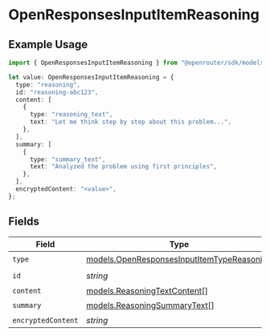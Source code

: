# OpenResponsesInputItemReasoning

## Example Usage

```typescript
import { OpenResponsesInputItemReasoning } from "@openrouter/sdk/models";

let value: OpenResponsesInputItemReasoning = {
  type: "reasoning",
  id: "reasoning-abc123",
  content: [
    {
      type: "reasoning_text",
      text: "Let me think step by step about this problem...",
    },
  ],
  summary: [
    {
      type: "summary_text",
      text: "Analyzed the problem using first principles",
    },
  ],
  encryptedContent: "<value>",
};
```

## Fields

| Field                                                                                          | Type                                                                                           | Required                                                                                       | Description                                                                                    |
| ---------------------------------------------------------------------------------------------- | ---------------------------------------------------------------------------------------------- | ---------------------------------------------------------------------------------------------- | ---------------------------------------------------------------------------------------------- |
| `type`                                                                                         | [models.OpenResponsesInputItemTypeReasoning](../models/openresponsesinputitemtypereasoning.md) | :heavy_check_mark:                                                                             | N/A                                                                                            |
| `id`                                                                                           | *string*                                                                                       | :heavy_check_mark:                                                                             | N/A                                                                                            |
| `content`                                                                                      | [models.ReasoningTextContent](../models/reasoningtextcontent.md)[]                             | :heavy_minus_sign:                                                                             | N/A                                                                                            |
| `summary`                                                                                      | [models.ReasoningSummaryText](../models/reasoningsummarytext.md)[]                             | :heavy_check_mark:                                                                             | N/A                                                                                            |
| `encryptedContent`                                                                             | *string*                                                                                       | :heavy_minus_sign:                                                                             | N/A                                                                                            |